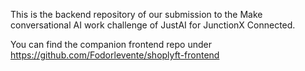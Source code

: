 This is the backend repository of our submission to the Make conversational AI work challenge of JustAI for JunctionX Connected.

You can find the companion frontend repo under https://github.com/Fodorlevente/shoplyft-frontend
